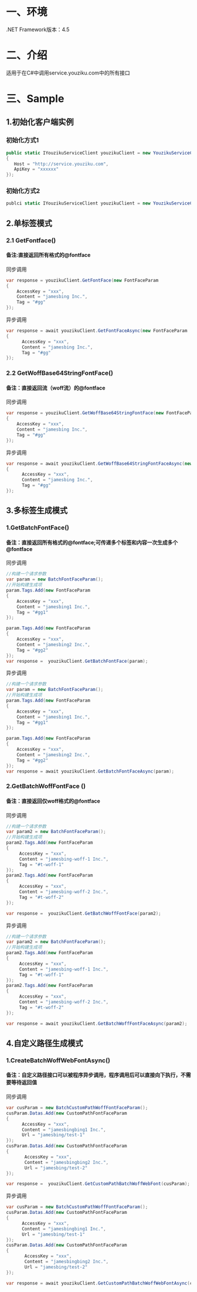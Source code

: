 # 一、环境
.NET Framework版本：4.5

# 二、介绍

适用于在C#中调用service.youziku.com中的所有接口

# 三、Sample
## 1.初始化客户端实例
### 初始化方式1
```csharp
public static IYouzikuServiceClient youzikuClient = new YouzikuServiceClient(new YouzikuConfig()
{
   Host = "http://service.youziku.com",
   ApiKey = "xxxxxx"
});

```
### 初始化方式2
```csharp 
publci static IYouzikuServiceClient youzikuClient = new YouzikuServiceClient(host: "http://service.youziku.com", apiKey: "xxxxxx");
```
## 2.单标签模式
### 2.1 GetFontface()
#### 备注:直接返回所有格式的@fontface
同步调用
``` csharp
var response = youzikuClient.GetFontFace(new FontFaceParam
{
    AccessKey = "xxx",
    Content = "jamesbing Inc.",
    Tag = "#gg"
});
```
异步调用
``` csharp
var response = await youzikuClient.GetFontFaceAsync(new FontFaceParam
{
      AccessKey = "xxx",
      Content = "jamesbing Inc.",
      Tag = "#gg"
});
```
### 2.2 GetWoffBase64StringFontFace()
#### 备注：直接返回流（woff流）的@fontface
同步调用
``` csharp
var response = youzikuClient.GetWoffBase64StringFontFace(new FontFaceParam
{
    AccessKey = "xxx",
    Content = "jamesbing Inc.",
    Tag = "#gg"
});
```
异步调用
``` csharp
var response = await youzikuClient.GetWoffBase64StringFontFaceAsync(new FontFaceParam
{
      AccessKey = "xxx",
      Content = "jamesbing Inc.",
      Tag = "#gg"
});
```
## 3.多标签生成模式
### 1.GetBatchFontFace()
#### 备注：直接返回所有格式的@fontface;可传递多个标签和内容一次生成多个@fontface
同步调用
``` csharp
//构建一个请求参数
var param = new BatchFontFaceParam();
//开始构建生成项
param.Tags.Add(new FontFaceParam
{
    AccessKey = "xxx",
    Content = "jamesbing1 Inc.",
    Tag = "#gg1"
});

param.Tags.Add(new FontFaceParam
{
    AccessKey = "xxx",
    Content = "jamesbing2 Inc.",
    Tag = "#gg2"
});
var response =  youzikuClient.GetBatchFontFace(param);
```
异步调用
``` csharp
//构建一个请求参数
var param = new BatchFontFaceParam();
//开始构建生成项
param.Tags.Add(new FontFaceParam
{
    AccessKey = "xxx",
    Content = "jamesbing1 Inc.",
    Tag = "#gg1"
});

param.Tags.Add(new FontFaceParam
{
    AccessKey = "xxx",
    Content = "jamesbing2 Inc.",
    Tag = "#gg2"
});
var response = await youzikuClient.GetBatchFontFaceAsync(param);
```
### 2.GetBatchWoffFontFace ()
#### 备注：直接返回仅woff格式的@fontface
同步调用
``` csharp
//构建一个请求参数
var param2 = new BatchFontFaceParam();
//开始构建生成项
param2.Tags.Add(new FontFaceParam
{
     AccessKey = "xxx",
     Content = "jamesbing-woff-1 Inc.",
     Tag = "#t-woff-1"
});
param2.Tags.Add(new FontFaceParam
{
     AccessKey = "xxx",
     Content = "jamesbing-woff-2 Inc.",
     Tag = "#t-woff-2"
});

var response =  youzikuClient.GetBatchWoffFontFace(param2);
```
异步调用
``` csharp
//构建一个请求参数
var param2 = new BatchFontFaceParam();
//开始构建生成项
param2.Tags.Add(new FontFaceParam
{
     AccessKey = "xxx",
     Content = "jamesbing-woff-1 Inc.",
     Tag = "#t-woff-1"
});
param2.Tags.Add(new FontFaceParam
{
     AccessKey = "xxx",
     Content = "jamesbing-woff-2 Inc.",
     Tag = "#t-woff-2"
});

var response = await youzikuClient.GetBatchWoffFontFaceAsync(param2);
```
## 4.自定义路径生成模式
### 1.CreateBatchWoffWebFontAsync()
#### 备注：自定义路径接口可以被程序异步调用，程序调用后可以直接向下执行，不需要等待返回值
同步调用
``` csharp
var cusParam = new BatchCustomPathWoffFontFaceParam();
cusParam.Datas.Add(new CustomPathFontFaceParam
{
      AccessKey = "xxx",
      Content = "jamesbingbing1 Inc.",
      Url = "jamesbing/test-1"
});
cusParam.Datas.Add(new CustomPathFontFaceParam
{
       AccessKey = "xxx",
       Content = "jamesbingbing2 Inc.",
       Url = "jamesbing/test-2"
});

var response =  youzikuClient.GetCustomPathBatchWoffWebFont(cusParam);
```
异步调用
``` csharp
var cusParam = new BatchCustomPathWoffFontFaceParam();
cusParam.Datas.Add(new CustomPathFontFaceParam
{
      AccessKey = "xxx",
      Content = "jamesbingbing1 Inc.",
      Url = "jamesbing/test-1"
});
cusParam.Datas.Add(new CustomPathFontFaceParam
{
       AccessKey = "xxx",
       Content = "jamesbingbing2 Inc.",
       Url = "jamesbing/test-2"
});

var response = await youzikuClient.GetCustomPathBatchWoffWebFontAsync(cusParam);
```
